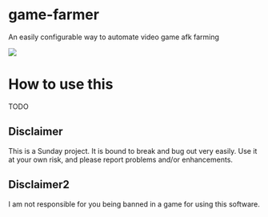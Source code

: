 # game-farmer
An easily configurable way to automate video game afk farming

<img src="https://raw.githubusercontent.com/gstavrinos/game-farmer/master/media/r6s.gif">

# How to use this
TODO

## Disclaimer
This is a Sunday project. It is bound to break and bug out very easily. Use it at your own risk, and please report problems and/or enhancements.

## Disclaimer2
I am not responsible for you being banned in a game for using this software.
